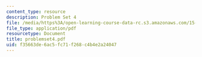 ```yaml
---
content_type: resource
description: Problem Set 4
file: /media/https%3A/open-learning-course-data-rc.s3.amazonaws.com/15-518-taxes-and-business-strategy-fall-2002/f35663de6ac5fc71f268c4b4e2a24047_problemset4.pdf
file_type: application/pdf
resourcetype: Document
title: problemset4.pdf
uid: f35663de-6ac5-fc71-f268-c4b4e2a24047
---
```

